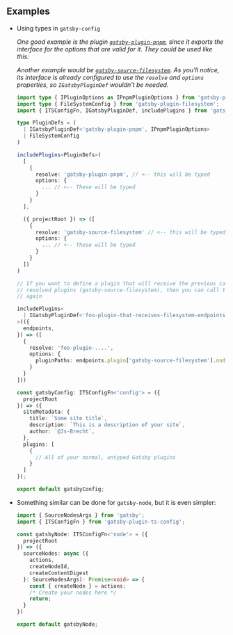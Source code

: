 ## Examples

* Using types in `gatsby-config`

  _One good example is the plugin [`gatsby-plugin-pnpm`](https://github.com/Js-Brecht/gatsby-plugin-pnpm),
  since it exports the interface for the options that are valid for it.  They could be used like this:_

  _Another example would be [`gatsby-source-filesystem`](https://github.com/gatsbyjs/gatsby/blob/c1368c06fb975bd792ebb8f9d0c5a5e4ebcba388/packages/gatsby-source-filesystem/index.d.ts#L100-L103).  As you'll notice, its interface is already
  configured to use the `resolve` and `options` properties, so `IGatsbyPluginDef` wouldn't be needed._

  ```ts
  import type { IPluginOptions as IPnpmPluginOptions } from 'gatsby-plugin-pnpm';
  import type { FileSystemConfig } from 'gatsby-plugin-filesystem';
  import { ITSConfigFn, IGatsbyPluginDef, includePlugins } from 'gatsby-plugin-ts-config';

  type PluginDefs = (
    | IGatsbyPluginDef<'gatsby-plugin-pnpm', IPnpmPluginOptions>
    | FileSystemConfig
  )

  includePlugins<PluginDefs>(
    [
      {
        resolve: 'gatsby-plugin-pnpm', // <-- this will be typed
        options: {
          ... // <-- These will be typed
        }
      }
    ],

    ({ projectRoot }) => ([
      {
        resolve: 'gatsby-source-filesystem' // <-- this will be typed
        options: {
          ... // <-- These will be typed
        }
      }
    ])
  )

  // If you want to define a plugin that will receive the previous callback's
  // resolved plugins (gatsby-source-filesystem), then you can call the function
  // again

  includePlugins<
    | IGatsbyPluginDef<'foo-plugin-that-receives-filesystem-endpoints', IFooPluginOptions>
  >(({
    endpoints,
  }) => ([
    {
      resolve: 'foo-plugin-....',
      options: {
        pluginPaths: endpoints.plugin['gatsby-source-filesystem'].node,
      }
    }
  ]))

  const gatsbyConfig: ITSConfigFn<'config'> = ({
    projectRoot
  }) => ({
    siteMetadata: {
      title: `Some site title`,
      description: `This is a description of your site`,
      author: `@Js-Brecht`,
    },
    plugins: [
      {
        // All of your normal, untyped Gatsby plugins
      }
    ]
  });

  export default gatsbyConfig;
  ```

* Something similar can be done for `gatsby-node`, but it is even simpler:

  ```ts
  import { SourceNodesArgs } from 'gatsby';
  import { ITSConfigFn } from 'gatsby-plugin-ts-config';

  const gatsbyNode: ITSConfigFn<'node'> = ({
    projectRoot
  }) => ({
    sourceNodes: async ({
      actions,
      createNodeId,
      createContentDigest
    }: SourceNodesArgs): Promise<void> => {
      const { createNode } = actions;
      /* Create your nodes here */
      return;
    }
  })

  export default gatsbyNode;
  ```